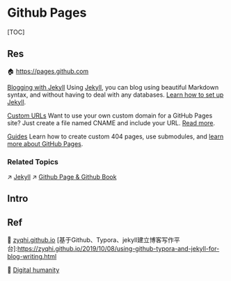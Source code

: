 # Github Pages

[TOC]



## Res
🏠 https://pages.github.com

[Blogging with Jekyll](https://help.github.com/articles/using-jekyll-with-pages)
Using [Jekyll](https://jekyllrb.com/), you can blog using beautiful Markdown syntax, and without having to deal with any databases. [Learn how to set up Jekyll](https://jekyllrb.com/docs/).

[Custom URLs](https://help.github.com/articles/setting-up-a-custom-domain-with-pages)
Want to use your own custom domain for a GitHub Pages site? Just create a file named CNAME and include your URL. [Read more](https://help.github.com/articles/setting-up-a-custom-domain-with-pages).

[Guides](https://help.github.com/categories/20/articles)
Learn how to create custom 404 pages, use submodules, and [learn more about GitHub Pages](https://help.github.com/categories/20/articles).

### Related Topics
↗ [Jekyll](../../../../Web%20Development/🖥️%20Web%20FrontEnd%20Dev/Web%20Frontend%20Apps/Documentation%20&%20Static%20Site%20Generator%20(SSG)/Jekyll.md)
↗ [Github Page & Github Book](../../../../Web%20Development/🖥️%20Web%20FrontEnd%20Dev/Web%20Frontend%20Apps/Documentation%20&%20Static%20Site%20Generator%20(SSG)/Github%20Page%20&%20Github%20Book.md)



## Intro



## Ref
📌 [zyqhi.github.io](https://zyqhi.github.io)
[基于Github、Typora、jekyll建立博客写作平台]:https://zyqhi.github.io/2019/10/08/using-github-typora-and-jekyll-for-blog-writing.html

📌 [Digital humanity](http://dh.obdurodon.org/#admin)